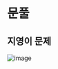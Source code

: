 # 문풀
## 지영이 문제

![image](https://github.com/sejongsmarcle/2024_Winter_Ai_study/assets/127960949/4dc2a039-d6ba-44e3-a4c4-3a6bd8caf5c7)

> 
